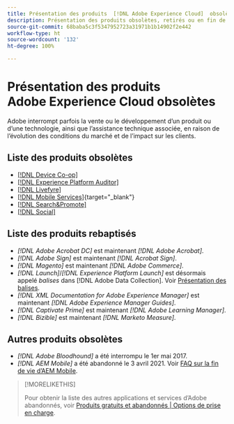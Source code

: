 ```yaml
---
title: Présentation des produits  [!DNL Adobe Experience Cloud]  obsolètes
description: Présentation des produits obsolètes, retirés ou en fin de vie pour  [!DNL Adobe Experience Cloud]  et  [!DNL Adobe Experience Platform]
source-git-commit: 68baba5c3f5347952723a31971b1b14902f2e442
workflow-type: ht
source-wordcount: '132'
ht-degree: 100%

---
```



# Présentation des produits Adobe Experience Cloud obsolètes

Adobe interrompt parfois la vente ou le développement d’un produit ou d’une technologie, ainsi que l’assistance technique associée, en raison de l’évolution des conditions du marché et de l’impact sur les clients.

## Liste des produits obsolètes

* [[!DNL Device Co-op]](device-co-op.md)
* [[!DNL Experience Platform Auditor]](auditor.md)
* [[!DNL Livefyre]](livefyre.md)
* [[!DNL Mobile Services]](https://experienceleague.adobe.com/docs/mobile-services/using/eol.html?lang=fr){target=&quot;_blank&quot;}
* [[!DNL Search&Promote]](search-promote.md)
* [[!DNL Social]](social.md)

<!--
## Notifications of upcoming products to be discontinued

* [!DNL Data Workbench] end-of-life date is **December 31, 2023**. [Link]

-->

## Liste des produits rebaptisés

* *[!DNL Adobe Acrobat DC]* est maintenant *[!DNL Adobe Acrobat]*.
* *[!DNL Adobe Sign]* est maintenant *[!DNL Acrobat Sign]*.
* *[!DNL Magento]* est maintenant *[!DNL Adobe Commerce]*.
* *[!DNL Launch]*/*[!DNL Experience Platform Launch]* est désormais appelé *balises* dans [!DNL Adobe Data Collection]. Voir [Présentation des balises](https://experienceleague.adobe.com/docs/experience-platform/tags/home.html?lang=fr).
* *[!DNL XML Documentation for Adobe Experience Manager]* est maintenant *[!DNL Adobe Experience Manager Guides]*.
* *[!DNL Captivate Prime]* est maintenant *[!DNL Adobe Learning Manager]*.
* *[!DNL Bizible]* est maintenant *[!DNL Marketo Measure]*.

## Autres produits obsolètes

* *[!DNL Adobe Bloodhound]* a été interrompu le 1er mai 2017.
* *[!DNL AEM Mobile]* a été abandonné le 3 avril 2021. Voir [FAQ sur la fin de vie d’AEM Mobile](https://helpx.adobe.com/fr/digital-publishing-solution/help/aem-mobile-end-of-life-faq.html).

>[!MORELIKETHIS]
>
>Pour obtenir la liste des autres applications et services d’Adobe abandonnés, voir [Produits gratuits et abandonnés | Options de prise en charge](https://helpx.adobe.com/fr/support/programs/support-options-free-discontinued-apps-services.html).
